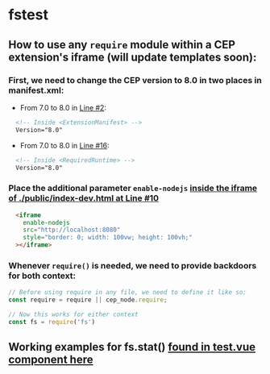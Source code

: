 # fstest

## How to use any `require` module within a CEP extension's iframe (will update templates soon):

### First, we need to change the CEP version to 8.0 in two places in manifest.xml:
- From 7.0 to 8.0 in [Line #2](https://github.com/Inventsable/CEP-FS-Example/blob/master/CSXS/manifest.xml#L2):
```xml
  <!-- Inside <ExtensionManifest> -->
  Version="8.0"
```

- From 7.0 to 8.0 in [Line #16](https://github.com/Inventsable/CEP-FS-Example/blob/master/CSXS/manifest.xml#L16):
```xml
  <!-- Inside <RequiredRuntime> -->
  Version="8.0"
```

### Place the additional parameter `enable-nodejs` [inside the iframe of ./public/index-dev.html at Line #10](https://github.com/Inventsable/CEP-FS-Example/blob/master/public/index-dev.html#L10)

```html
  <iframe
    enable-nodejs
    src="http://localhost:8080"
    style="border: 0; width: 100vw; height: 100vh;"
  ></iframe>
```

### Whenever `require()` is needed, we need to provide backdoors for both context:

```js
// Before using require in any file, we need to define it like so:
const require = require || cep_node.require;

// Now this works for either context
const fs = require('fs')
```

## Working examples for fs.stat() [found in test.vue component here](https://github.com/Inventsable/CEP-FS-Example/blob/master/src/components/test.vue)